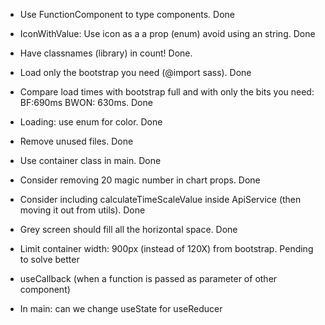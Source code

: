 - Use FunctionComponent to type components. Done

- IconWithValue: Use icon as a a prop (enum) avoid using an string. Done

- Have classnames (library) in count! Done.

- Load only the bootstrap you need (@import sass). Done

- Compare load times with bootstrap full and with only the bits you need: BF:690ms BWON: 630ms. Done

- Loading: use enum for color. Done

- Remove unused files. Done

- Use container class in main. Done

- Consider removing 20 magic number in chart props. Done

- Consider including calculateTimeScaleValue inside ApiService (then moving it out from utils). Done

- Grey screen should fill all the horizontal space. Done

- Limit container width: 900px (instead of 120X) from bootstrap. Pending to solve better

- useCallback (when a function is passed as parameter of other component)

- In main: can we change useState for useReducer